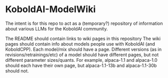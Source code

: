 # KoboldAI-ModelWiki

The intent is for this repo to act as a (temporary?) repository of information about various LLMs for the KoboldAI community.

The README should contain links to wiki pages in this repository
The wiki pages should contain info about models people use with KoboldAI (and KoboldCPP).
Each model/mix should have a page. Different versions (as in revisions/retrainings/etc) of a model should have different pages, but not different parameter sizes/quants. For example, alpaca-1.1 and alpaca-1.0 should each have their own page, but alpaca-1.1-13b and alpaca-1.1-30b should not.
